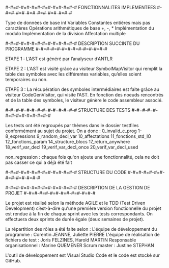 
#-#=#-#=#-#=#-#=#-#=#-#=#-# FONCTIONNALITES IMPLEMENTEES #-#=#-#=#-#=#-#=#-#=#-#=#-#

Type de données de base int
Variables
Constantes entières mais pas caractères
Opérations arithmétiques de base +, -, *
Implémentation du modulo
Implémentation de la division
Affectation multiple



#-#=#-#=#-#=#-#=#-#=#-#=#-# DESCRIPTION SUCCINTE DU PROGRAMME #-#=#-#=#-#=#-#=#-#=#-#=#-#

ETAPE 1 :
L’AST est généré par l’analyseur d’ANTLR

ETAPE 2 :
L’AST est visité grâce au visiteur SymbolMapVisitor qui remplit la table des symboles avec les différentes variables, qu’elles soient temporaires ou non.

ETAPE 3 :
La récupération des symboles intermédiaires est faite grâce au visiteur CodeGenVisitor, qui visite l’AST. En fonction des noeuds rencontrés et de la table des symboles, le visiteur génère le code assembleur associé. 



#-#=#-#=#-#=#-#=#-#=#-#=#-# STRUCTURE DES TESTS #-#=#-#=#-#=#-#=#-#=#-#=#-#

Les tests ont été regroupés par thèmes dans le dossier testfiles conformément au sujet du projet. On a donc :
0_invalid_c_prog
1-8_expressions
9_random_decl_var
10_affectations
11_fonctions_std_IO
12_fonctions_param
14_structure_blocs
17_return_anywhere
18_verif_var_decl
19_verif_var_decl_once
20_verif_var_decl_used

non_regression : chaque fois qu'on ajoute une fonctionnalité, cela ne doit pas casser ce qui a déjà été fait



#-#=#-#=#-#=#-#=#-#=#-#=#-# STRUCTURE DU CODE #-#=#-#=#-#=#-#=#-#=#-#=#-#








#-#=#-#=#-#=#-#=#-#=#-#=#-# DESCRIPTION DE LA GESTION DE PROJET #-#=#-#=#-#=#-#=#-#=#-#=#-#

Le projet est réalisé selon la méthode AGILE et le TDD (Test Driven Development) c’est-à-dire qu'une première version fonctionnelle du projet est rendue à la fin de chaque sprint avec les tests correspondants. On effectuera deux sprints de durée égale (deux semaines de projet).

La répartition des rôles a été faite selon : 
L'équipe de développement du programme : Corentin JEANNE, Juliette PIERRE
L'équipe de réalisation de fichiers de test : Joris FELZINES, Harold MARTIN
Responsable organisationnel : Marine QUEMENER
Scrum master : Justine STEPHAN


L'outil de développement est Visual Studio Code et le code est stocké sur GitHub.


